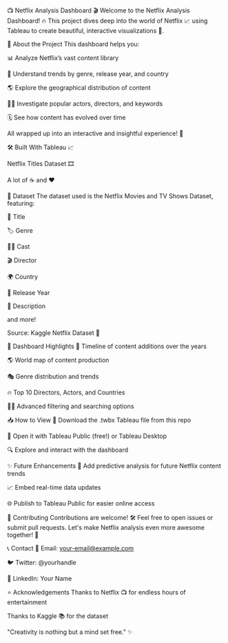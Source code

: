📺 Netflix Analysis Dashboard 🎬
Welcome to the Netflix Analysis Dashboard! 🔥
This project dives deep into the world of Netflix 📈 using Tableau to create beautiful, interactive visualizations 🎨.

🚀 About the Project
This dashboard helps you:

📊 Analyze Netflix’s vast content library

🧠 Understand trends by genre, release year, and country

🌎 Explore the geographical distribution of content

🕵️‍♂️ Investigate popular actors, directors, and keywords

🗓️ See how content has evolved over time

All wrapped up into an interactive and insightful experience! 🎯

🛠️ Built With
Tableau 📈

Netflix Titles Dataset 🎞️

A lot of ☕ and ❤️

📂 Dataset
The dataset used is the Netflix Movies and TV Shows Dataset, featuring:

🎥 Title

🏷️ Genre

👨‍🎤 Cast

🎬 Director

🌍 Country

📅 Release Year

📝 Description

and more!

Source: Kaggle Netflix Dataset 🔗

📸 Dashboard Highlights
📅 Timeline of content additions over the years

🌎 World map of content production

🎭 Genre distribution and trends

🔥 Top 10 Directors, Actors, and Countries

🕵️‍♂️ Advanced filtering and searching options

📥 How to View
📁 Download the .twbx Tableau file from this repo

🚀 Open it with Tableau Public (free!) or Tableau Desktop

🔍 Explore and interact with the dashboard

✨ Future Enhancements
🤖 Add predictive analysis for future Netflix content trends

📈 Embed real-time data updates

🌐 Publish to Tableau Public for easier online access

🤝 Contributing
Contributions are welcome! 🛠️ Feel free to open issues or submit pull requests.
Let's make Netflix analysis even more awesome together! 🙌

📞 Contact
📧 Email: your-email@example.com

🐦 Twitter: @yourhandle

💼 LinkedIn: Your Name

⭐ Acknowledgements
Thanks to Netflix 📺 for endless hours of entertainment

Thanks to Kaggle 📚 for the dataset

"Creativity is nothing but a mind set free." ✨
